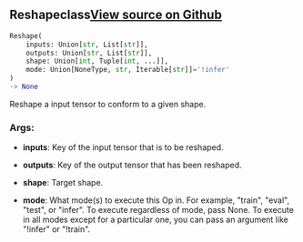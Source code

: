 ## Reshape<span class="tag">class</span><a class="sourcelink" href=https://github.com/fastestimator/fastestimator/blob/r1.1/fastestimator/op/tensorop/reshape.py/#L28-L49>View source on Github</a>
```python
Reshape(
	inputs: Union[str, List[str]],
	outputs: Union[str, List[str]],
	shape: Union[int, Tuple[int, ...]],
	mode: Union[NoneType, str, Iterable[str]]='!infer'
)
-> None
```
Reshape a input tensor to conform to a given shape.


<h3>Args:</h3>


* **inputs**: Key of the input tensor that is to be reshaped.

* **outputs**: Key of the output tensor that has been reshaped.

* **shape**: Target shape.

* **mode**: What mode(s) to execute this Op in. For example, "train", "eval", "test", or "infer". To execute regardless of mode, pass None. To execute in all modes except for a particular one, you can pass an argument like "!infer" or "!train".

